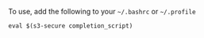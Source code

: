 To use, add the following to your `~/.bashrc` or `~/.profile`

    eval $(s3-secure completion_script)
